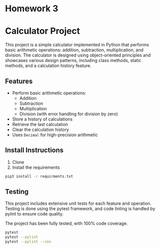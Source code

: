 # Homework 3

# Calculator Project

This project is a simple calculator implemented in Python that performs basic arithmetic operations: addition, subtraction, multiplication, and division. The calculator is designed using object-oriented principles and showcases various design patterns, including class methods, static methods, and a calculation history feature.

## Features

- Perform basic arithmetic operations:
  - Addition
  - Subtraction
  - Multiplication
  - Division (with error handling for division by zero)
- Store a history of calculations
- Retrieve the last calculation
- Clear the calculation history
- Uses `Decimal` for high-precision arithmetic

## Install Instructions

1. Clone
2. Install the requirements
```bash
pip3 install -r requirments.txt
```

## Testing
This project includes extensive unit tests for each feature and operation. Testing is done using the pytest framework, and code linting is handled by pylint to ensure code quality.

The project has been fully tested, with 100% code coverage.

```bash
pytest
pytest --pylint
pytest --pylint --cov
```